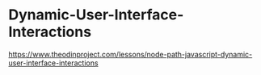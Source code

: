 # Dynamic-User-Interface-Interactions
https://www.theodinproject.com/lessons/node-path-javascript-dynamic-user-interface-interactions
